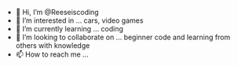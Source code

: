 - 👋 Hi, I’m @Reeseiscoding
- 👀 I’m interested in ... cars, video games 
- 🌱 I’m currently learning ... coding
- 💞️ I’m looking to collaborate on ... beginner code and learning from others with knowledge 
- 📫 How to reach me ...

<!---
Reeseiscoding/Reeseiscoding is a ✨ special ✨ repository because its `README.md` (this file) appears on your GitHub profile.
You can click the Preview link to take a look at your changes.
--->

